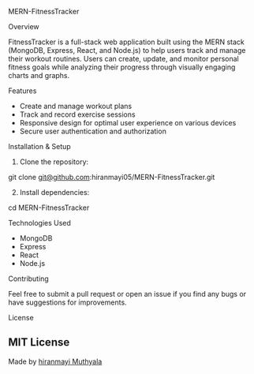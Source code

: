  MERN-FitnessTracker

 Overview

FitnessTracker is a full-stack web application built using the MERN stack (MongoDB, Express, React, and Node.js) to help users track and manage their workout routines. Users can create, update, and monitor personal fitness goals while analyzing their progress through visually engaging charts and graphs.

Features

- Create and manage workout plans
- Track and record exercise sessions
- Responsive design for optimal user experience on various devices
- Secure user authentication and authorization

Installation & Setup

1. Clone the repository:

git clone git@github.com:hiranmayi05/MERN-FitnessTracker.git

2. Install dependencies:

cd MERN-FitnessTracker

Technologies Used

- MongoDB
- Express
- React
- Node.js

Contributing

Feel free to submit a pull request or open an issue if you find any bugs or have suggestions for improvements.

License

MIT License
---
Made by [hiranmayi Muthyala](https://github.com/hiranmayi05)